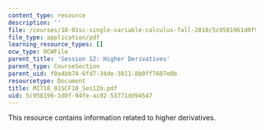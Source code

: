 ```yaml
---
content_type: resource
description: ''
file: /courses/18-01sc-single-variable-calculus-fall-2010/5c9581961d0f94feac9253771dd94547_MIT18_01SCF10_Ses12b.pdf
file_type: application/pdf
learning_resource_types: []
ocw_type: OCWFile
parent_title: 'Session 12: Higher Derivatives'
parent_type: CourseSection
parent_uid: f0a4bb74-6fd7-34de-3811-8b0ff7607e0b
resourcetype: Document
title: MIT18_01SCF10_Ses12b.pdf
uid: 5c958196-1d0f-94fe-ac92-53771dd94547
---
```

This resource contains information related to higher derivatives.

